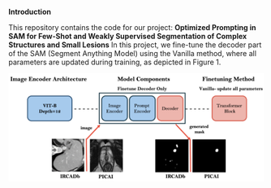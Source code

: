 **Introduction**

This repository contains the code for our project: **Optimized Prompting in SAM for Few-Shot and Weakly Supervised Segmentation of Complex Structures and Small Lesions**
In this project, we fine-tune the decoder part of the SAM (Segment Anything Model) using the Vanilla method, where all parameters are updated during training, as depicted 
in Figure 1. 

![Alt text](Figure1.png)
